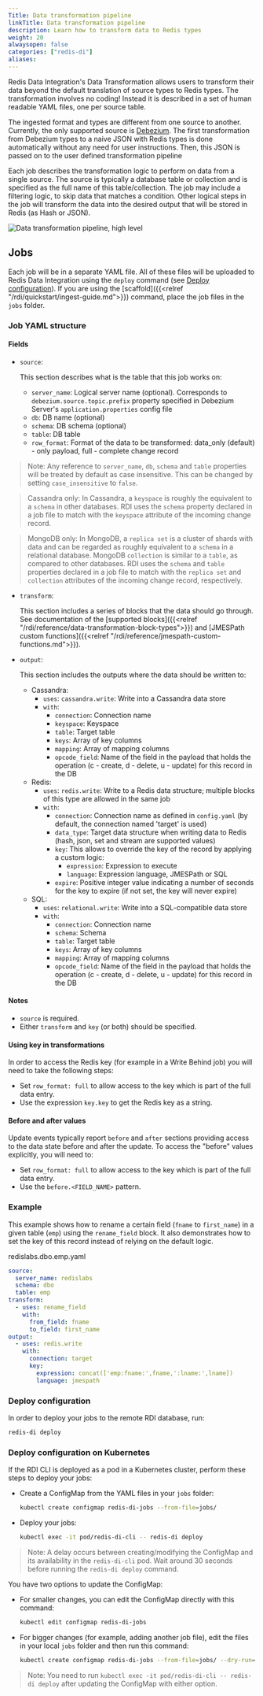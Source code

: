 ```yaml
---
Title: Data transformation pipeline
linkTitle: Data transformation pipeline
description: Learn how to transform data to Redis types
weight: 20
alwaysopen: false
categories: ["redis-di"]
aliases: 
---
```


Redis Data Integration's Data Transformation allows users to transform their data beyond the default translation of source types to Redis types. The transformation involves no coding! Instead it is described in a set of human readable YAML files, one per source table.

The ingested format and types are different from one source to another. Currently, the only supported source is [Debezium](https://debezium.io/). The first transformation from Debezium types to a naive JSON with Redis types is done automatically without any need for user instructions. Then, this JSON is passed on to the user defined transformation pipeline

Each job describes the transformation logic to perform on data from a single source. The source is typically a database table or collection and is specified as the full name of this table/collection. The job may include a filtering logic, to skip data that matches a condition. Other logical steps in the job will transform the data into the desired output that will be stored in Redis (as Hash or JSON).

![Data transformation pipeline, high level](/images/rdi/data-transformation-pipeline.png)

## Jobs

Each job will be in a separate YAML file. All of these files will be uploaded to Redis Data Integration using the `deploy` command (see [Deploy configuration](#deploy-configuration)). If you are using the [scaffold]({{<relref "/rdi/quickstart/ingest-guide.md">}}) command, place the job files in the `jobs` folder.

### Job YAML structure

#### Fields

- `source`:

  This section describes what is the table that this job works on:

  - `server_name`: Logical server name (optional). Corresponds to `debezium.source.topic.prefix` property specified in Debezium Server's `application.properties` config file
  - `db`: DB name (optional)
  - `schema`: DB schema (optional)
  - `table`: DB table
  - `row_format`: Format of the data to be transformed: data_only (default) - only payload, full - complete change record

> Note: Any reference to `server_name`, `db`, `schema` and `table` properties will be treated by default as case insensitive. This can be changed by setting `case_insensitive` to `false`.

> Cassandra only: In Cassandra, a `keyspace` is roughly the equivalent to a `schema` in other databases. RDI uses the `schema` property declared in a job file to match with the `keyspace` attribute of the incoming change record.

> MongoDB only: In MongoDB, a `replica set` is a cluster of shards with data and can be regarded as  roughly equivalent to a `schema` in a relational database. MongoDB `collection` is similar to a `table`, as compared to other databases. RDI uses the `schema` and `table` properties declared in a job file to match with the `replica set` and `collection` attributes of the incoming change record, respectively.

- `transform`:

  This section includes a series of blocks that the data should go through.
  See documentation of the [supported blocks]({{<relref "/rdi/reference/data-transformation-block-types">}}) and [JMESPath custom functions]({{<relref "/rdi/reference/jmespath-custom-functions.md">}}).

- `output`:

  This section includes the outputs where the data should be written to:

  - Cassandra:
    - `uses`: `cassandra.write`: Write into a Cassandra data store
    - `with`:
      - `connection`: Connection name
      - `keyspace`: Keyspace
      - `table`: Target table
      - `keys`: Array of key columns
      - `mapping`: Array of mapping columns
      - `opcode_field`: Name of the field in the payload that holds the operation (c - create, d - delete, u - update) for this record in the DB
  - Redis:
    - `uses`: `redis.write`: Write to a Redis data structure; multiple blocks of this type are allowed in the same job
    - `with`:
      - `connection`: Connection name as defined in `config.yaml` (by default, the connection named 'target' is used)
      - `data_type`: Target data structure when writing data to Redis (hash, json, set and stream are supported values)
      - `key`: This allows to override the key of the record by applying a custom logic:
        - `expression`: Expression to execute
        - `language`: Expression language, JMESPath or SQL
      - `expire`: Positive integer value indicating a number of seconds for the key to expire (if not set, the key will never expire)
  - SQL:
    - `uses`: `relational.write`: Write into a SQL-compatible data store
    - `with`:
      - `connection`: Connection name
      - `schema`: Schema
      - `table`: Target table
      - `keys`: Array of key columns
      - `mapping`: Array of mapping columns
      - `opcode_field`: Name of the field in the payload that holds the operation (c - create, d - delete, u - update) for this record in the DB

#### Notes

- `source` is required.
- Either `transform` and `key` (or both) should be specified.

#### Using key in transformations

In order to access the Redis key (for example in a Write Behind job) you will need to take the following steps:

- Set `row_format: full` to allow access to the key which is part of the full data entry.
- Use the expression `key.key` to get the Redis key as a string.

#### Before and after values

Update events typically report `before` and `after` sections providing access to the data state before and after the update. 
To access the "before" values explicitly, you will need to:

- Set `row_format: full` to allow access to the key which is part of the full data entry.
- Use the `before.<FIELD_NAME>` pattern.

### Example

This example shows how to rename a certain field (`fname` to `first_name`) in a given table (`emp`) using the `rename_field` block. It also demonstrates how to set the key of this record instead of relying on the default logic.

redislabs.dbo.emp.yaml

```yaml
source:
  server_name: redislabs
  schema: dbo
  table: emp
transform:
  - uses: rename_field
    with:
      from_field: fname
      to_field: first_name
output:
  - uses: redis.write
    with:
      connection: target
      key:
        expression: concat(['emp:fname:',fname,':lname:',lname])
        language: jmespath
```

### Deploy configuration

In order to deploy your jobs to the remote RDI database, run:

```bash
redis-di deploy
```

### Deploy configuration on Kubernetes

If the RDI CLI is deployed as a pod in a Kubernetes cluster, perform these steps to deploy your jobs:

- Create a ConfigMap from the YAML files in your `jobs` folder:

  ```bash
  kubectl create configmap redis-di-jobs --from-file=jobs/
  ```

- Deploy your jobs:

  ```bash
  kubectl exec -it pod/redis-di-cli -- redis-di deploy
  ```

> Note: A delay occurs between creating/modifying the ConfigMap and its availability in the `redis-di-cli` pod. Wait around 30 seconds before running the `redis-di deploy` command.

You have two options to update the ConfigMap:

- For smaller changes, you can edit the ConfigMap directly with this command:

  ```bash
  kubectl edit configmap redis-di-jobs
  ```

- For bigger changes (for example, adding another job file), edit the files in your local `jobs` folder and then run this command:

  ```bash
  kubectl create configmap redis-di-jobs --from-file=jobs/ --dry-run=client -o yaml | kubectl apply -f -
  ```

> Note: You need to run `kubectl exec -it pod/redis-di-cli -- redis-di deploy` after updating the ConfigMap with either option.
